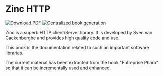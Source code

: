 # Zinc HTTP

[![Download PDF](https://img.shields.io/badge/Download-PDF-9cf.svg)](https://github.com/SquareBracketAssociates/Booklet-ZincHTTP/releases/download/latest/zinc.pdf)
[![Centralized book generation](https://github.com/SquareBracketAssociates/Booklet-ZincHTTP/actions/workflows/main.yml/badge.svg)](https://github.com/SquareBracketAssociates/Booklet-ZincHTTP/actions/workflows/main.yml)

Zinc is a superb HTTP client/Server library. It is developed by Sven van Caekenberghe and provides
high quality code and use. 

This book is the documentation related to such an important software libraries. 

The current material has been extracted from the book "Entreprise Pharo" so that it can be incrementally
used and enhanced.
